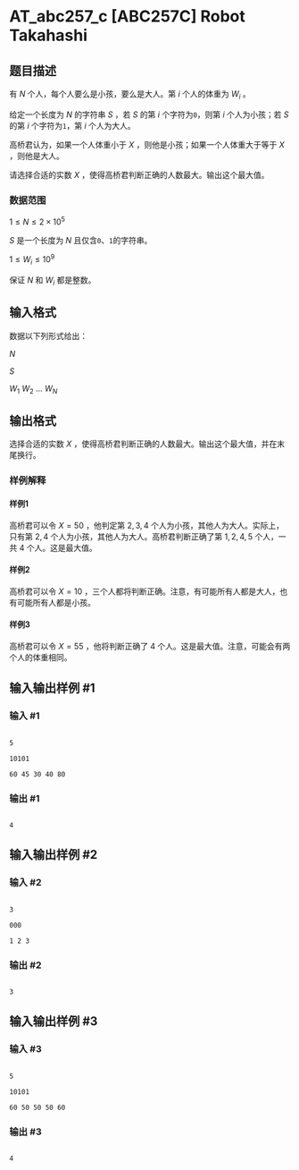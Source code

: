 # AT_abc257_c [ABC257C] Robot Takahashi

## 题目描述

有 $N$ 个人，每个人要么是小孩，要么是大人。第 $i$ 个人的体重为 $W_i$ 。

给定一个长度为 $N$ 的字符串 $S$ ，若 $S$ 的第 $i$ 个字符为```0```，则第 $i$ 个人为小孩；若 $S$ 的第 $i$ 个字符为```1```，第 $i$ 个人为大人。

高桥君认为，如果一个人体重小于 $X$ ，则他是小孩；如果一个人体重大于等于 $X$ ，则他是大人。

请选择合适的实数 $X$ ，使得高桥君判断正确的人数最大。输出这个最大值。

### 数据范围 ###

$1 \leq N \leq 2×10^5$

$S$ 是一个长度为 $N$ 且仅含```0```、```1```的字符串。

$1 \leq W_i \leq 10^9$

保证 $N$ 和 $W_i$ 都是整数。

## 输入格式

数据以下列形式给出：

$N$

$S$

$W_1$ $W_2$ … $W_N$

## 输出格式

选择合适的实数 $X$ ，使得高桥君判断正确的人数最大。输出这个最大值，并在末尾换行。

### 样例解释 ###

#### 样例1 ####

高桥君可以令 $X=50$ ，他判定第 $2,3,4$ 个人为小孩，其他人为大人。实际上，只有第 $2,4$ 个人为小孩，其他人为大人。高桥君判断正确了第 $1,2,4,5$ 个人，一共 $4$ 个人。这是最大值。

#### 样例2 ####

高桥君可以令 $X=10$ ，三个人都将判断正确。注意，有可能所有人都是大人，也有可能所有人都是小孩。

#### 样例3 ####

高桥君可以令 $X=55$ ，他将判断正确了 $4$ 个人。这是最大值。注意，可能会有两个人的体重相同。

## 输入输出样例 #1

### 输入 #1

```
5
10101
60 45 30 40 80
```

### 输出 #1

```
4
```

## 输入输出样例 #2

### 输入 #2

```
3
000
1 2 3
```

### 输出 #2

```
3
```

## 输入输出样例 #3

### 输入 #3

```
5
10101
60 50 50 50 60
```

### 输出 #3

```
4
```